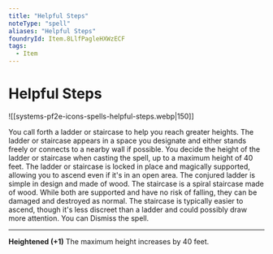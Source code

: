 ```yaml
---
title: "Helpful Steps"
noteType: "spell"
aliases: "Helpful Steps"
foundryId: Item.8LlfPagleHXWzECF
tags:
  - Item
---
```


# Helpful Steps
![[systems-pf2e-icons-spells-helpful-steps.webp|150]]

You call forth a ladder or staircase to help you reach greater heights. The ladder or staircase appears in a space you designate and either stands freely or connects to a nearby wall if possible. You decide the height of the ladder or staircase when casting the spell, up to a maximum height of 40 feet. The ladder or staircase is locked in place and magically supported, allowing you to ascend even if it's in an open area. The conjured ladder is simple in design and made of wood. The staircase is a spiral staircase made of wood. While both are supported and have no risk of falling, they can be damaged and destroyed as normal. The staircase is typically easier to ascend, though it's less discreet than a ladder and could possibly draw more attention. You can Dismiss the spell.

* * *

**Heightened (+1)** The maximum height increases by 40 feet.
